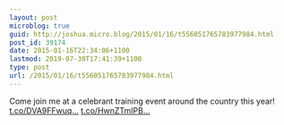 ```yaml
---
layout: post
microblog: true
guid: http://joshua.micro.blog/2015/01/16/t556051765783977984.html
post_id: 39174
date: 2015-01-16T22:34:06+1100
lastmod: 2019-07-30T17:41:39+1100
type: post
url: /2015/01/16/t556051765783977984.html
---
```

Come join me at a celebrant training event around the country this year! [t.co/DVA9FFwuq...](http://t.co/DVA9FFwuqf) [t.co/HwnZTmIPB...](http://t.co/HwnZTmIPB2)
